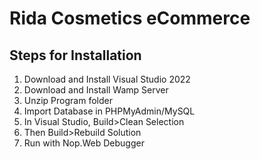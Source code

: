# Rida Cosmetics eCommerce

## Steps for Installation

1. Download and Install Visual Studio 2022
2. Download and Install Wamp Server
3. Unzip Program folder
4. Import Database in PHPMyAdmin/MySQL
5. In Visual Studio, Build>Clean Selection
6. Then Build>Rebuild Solution
7. Run with Nop.Web Debugger
 
